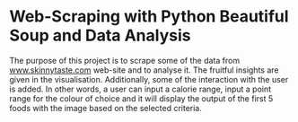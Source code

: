 # Web-Scraping with Python Beautiful Soup and Data Analysis

The purpose of this project is to scrape some of the data from www.skinnytaste.com web-site and to analyse it. The fruitful insights are given in the visualisation. Additionally, some of the interaction with the user is added. In other words, a user can input a calorie range, input a point range for the colour of choice and it will display the output of the first 5 foods with the image based on the selected criteria. 